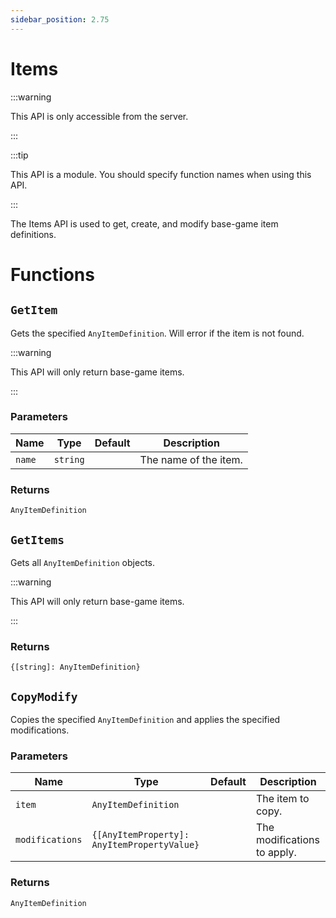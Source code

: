 ```yaml
---
sidebar_position: 2.75
---
```


# Items

:::warning

This API is only accessible from the server.

:::

:::tip

This API is a module. You should specify function names when using this API.

:::

The Items API is used to get, create, and modify base-game item definitions.

# Functions

## `GetItem`

Gets the specified `AnyItemDefinition`. Will error if the item is not found.

:::warning

This API will only return base-game items.

:::

### Parameters

| Name | Type | Default | Description |
| --- | --- | --- | --- |
| `name` | `string` | | The name of the item. |

### Returns

`AnyItemDefinition`

## `GetItems`

Gets all `AnyItemDefinition` objects.

:::warning

This API will only return base-game items.

:::

### Returns

`{[string]: AnyItemDefinition}`

## `CopyModify`

Copies the specified `AnyItemDefinition` and applies the specified modifications.

### Parameters

| Name | Type | Default | Description |
| --- | --- | --- | --- |
| `item` | `AnyItemDefinition` | | The item to copy. |
| `modifications` | `{[AnyItemProperty]: AnyItemPropertyValue}` | | The modifications to apply. |

### Returns

`AnyItemDefinition`